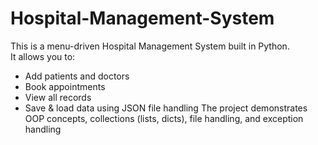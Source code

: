 # Hospital-Management-System
This is a menu-driven Hospital Management System built in Python.  
It allows you to:
- Add patients and doctors
- Book appointments
- View all records
- Save &amp; load data using JSON file handling The project demonstrates OOP concepts, collections (lists, dicts), file handling, and exception handling
